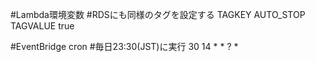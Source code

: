 #Lambda環境変数
#RDSにも同様のタグを設定する
TAGKEY	AUTO_STOP
TAGVALUE	true

#EventBridge cron
#毎日23:30(JST)に実行
30 14 * * ? *